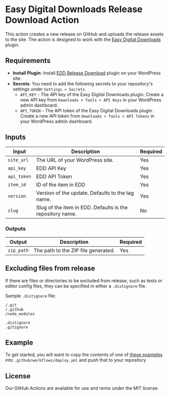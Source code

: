 # Easy Digital Downloads Release Download Action

This action creates a new release on GitHub and uploads the release assets to the site. The action is designed to work
with the [Easy Digital Downloads](https://easydigitaldownloads.com/) plugin.

## Requirements

- **Install Plugin**:
  Install [EDD Release Download](edd-release-download.zip) plugin on
  your WordPress site.
- **Secrets**: You need to add the following secrets to your repository's settings under `Settings > Secrets`.
	- `API_KEY` - The API key of the Easy Digital Downloads plugin. Create a new API key
	  from `Downloads > Tools > API Keys` in your WordPress admin dashboard.
	- `API_TOKEN` - The API token of the Easy Digital Downloads plugin. Create a new API token
	  from `Downloads > Tools > API Tokens` in your WordPress admin dashboard.

## Inputs

| Input       | Description                                               | Required |
|-------------|-----------------------------------------------------------|----------|
| `site_url`  | The URL of your WordPress site.                           | Yes      |
| `api_key`   | EDD API Key                                               | Yes      |
| `api_token` | EDD API Token                                             | Yes      |
| `item_id`   | ID of the item in EDD                                     | Yes      |
| `version`   | Version of the update. Defaults to the tag name.          | Yes      |
| `slug`      | Slug of the item in EDD. Defaults is the repository name. | No       |

### Outputs

| Output     | Description                         | Required |
|------------|-------------------------------------|----------|
| `zip_path` | The path to the ZIP file generated. | Yes      |

## Excluding files from release

If there are files or directories to be excluded from release, such as tests or editor config files, they can be
specified in either a `.distignore` file.

Sample `.distignore` file:

```
/.git
/.github
/node_modules

.distignore
.gitignore
```

## Example

To get started, you will want to copy the contents of one of [these examples](examples) into `.github/workflows/deploy.yml` and push that to your repository


## License

Our GitHub Actions are available for use and remix under the MIT license.
